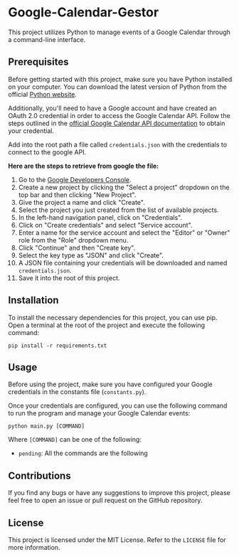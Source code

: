 # Google-Calendar-Gestor

This project utilizes Python to manage events of a Google Calendar through a command-line interface.

## Prerequisites

Before getting started with this project, make sure you have Python installed on your computer. You can download the latest version of Python from the official [Python website](https://www.python.org/downloads/).

Additionally, you'll need to have a Google account and have created an OAuth 2.0 credential in order to access the Google Calendar API. Follow the steps outlined in the [official Google Calendar API documentation](https://developers.google.com/calendar/quickstart/python) to obtain your credential.

Add into the root path a file called `credentials.json` with the credentials to connect to the google API.

**Here are the steps to retrieve from google the file:**

01. Go to the [Google Developers Console](https://console.developers.google.com/).
02. Create a new project by clicking the "Select a project" dropdown on the top bar and then clicking "New Project".
03. Give the project a name and click "Create".
04. Select the project you just created from the list of available projects.
05. In the left-hand navigation panel, click on "Credentials".
06. Click on "Create credentials" and select "Service account".
07. Enter a name for the service account and select the "Editor" or "Owner" role from the "Role" dropdown menu.
08. Click "Continue" and then "Create key".
09. Select the key type as "JSON" and click "Create".
10. A JSON file containing your credentials will be downloaded and named `credentials.json`.
11. Save it into the root of this project.

## Installation

To install the necessary dependencies for this project, you can use pip. Open a terminal at the root of the project and execute the following command:

```
pip install -r requirements.txt
```

## Usage

Before using the project, make sure you have configured your Google credentials in the constants file (`constants.py`).

Once your credentials are configured, you can use the following command to run the program and manage your Google Calendar events:

```
python main.py [COMMAND]
```

Where `[COMMAND]` can be one of the following:

- `pending`: All the commands are the following

## Contributions

If you find any bugs or have any suggestions to improve this project, please feel free to open an issue or pull request on the GitHub repository.

## License

This project is licensed under the MIT License. Refer to the `LICENSE` file for more information.